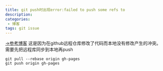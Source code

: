 ```yaml
---
title: git push时出现error:failed to push some refs to
description: 
categories:
 - 博客
tags: git issue
---
```


[->参考博客](https://www.jianshu.com/p/c6f2e1ca2999)
这是因为在github远程仓库修改了代码而本地没有修改产生的冲突。需要先把远程库同步到本地再push

```
git pull --rebase origin gh-pages
git push origin gh-pages
```
